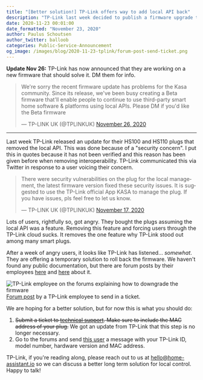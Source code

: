 ```yaml
---
title: "[Better solution!] TP-Link offers way to add local API back"
description: "TP-Link last week decided to publish a firmware upgrade that removed access to the local API. They are partially reverting this decision."
date: 2020-11-23 00:01:00
date_formatted: "November 23, 2020"
author: Paulus Schoutsen
author_twitter: balloob
categories: Public-Service-Announcement
og_image: /images/blog/2020-11-23-tplink/forum-post-send-ticket.png
---
```


**Update Nov 26:** TP-Link has now announced that they are working on a new firmware that should solve it. DM them for info.

<blockquote class="twitter-tweet"><p lang="en" dir="ltr">We&#39;re sorry the recent firmware update has problems for the Kasa community. Since its release, we&#39;ve been busy creating a Beta firmware that&#39;ll enable people to continue to use third-party smart home software &amp; platforms using local APIs. Please DM if you&#39;d like the Beta firmware</p>&mdash; TP-LINK UK (@TPLINKUK) <a href="https://twitter.com/TPLINKUK/status/1331970582901100544?ref_src=twsrc%5Etfw">November 26, 2020</a>
</blockquote>

---

Last week TP-Link released an update for their HS100 and HS110 plugs that removed the local API. This was done because of a "security concern". I put this in quotes because it has not been verified and this reason has been given before when removing interoperability. TP-Link communicated this via Twitter in response to a user voicing their concern.

<blockquote class="twitter-tweet"><p lang="en" dir="ltr">There were security vulnerabilities on the plug for the local management, the latest firmware version fixed these security issues. It is suggested to use the TP-Link official App KASA to manage the plug. If you have issues, pls feel free to let us know.</p>&mdash; TP-LINK UK (@TPLINKUK) <a href="https://twitter.com/TPLINKUK/status/1328687659133399043?ref_src=twsrc%5Etfw">November 17, 2020</a>
</blockquote>

Lots of users, rightfully so, got angry. They bought the plugs assuming the local API was a feature. Removing this feature and forcing users through the TP-Link cloud sucks. It removes the one feature why TP-Link stood out among many smart plugs.

After a week of angry users, it looks like TP-Link has listened… _somewhat_. They are offering a temporary solution to roll back the firmware. We haven't found any public documentation, but there are forum posts by their employees [here](https://community.tp-link.com/en/home/forum/topic/236268#topic-reply-523030) and [here](https://community.tp-link.com/en/home/forum/topic/237614#topic-reply-520984) about it.

<p class='img'>
<img src='/images/blog/2020-11-23-tplink/forum-post-send-ticket.png' alt='TP-Link employee on the forums explaining how to downgrade the firmware'>
<a href="https://community.tp-link.com/en/home/forum/topic/236268#topic-reply-523030">Forum post</a> by a TP-Link employee to send in a ticket.
</p>

We are hoping for a better solution, but for now this is what you should do:

1. ~~Submit a ticket to [technical support](https://www.tp-link.com/en/support/contact-technical-support/#E-mail-Support). Make sure to include the MAC address of your plug.~~ We got an update from TP-Link that this step is no longer necessary.
2. Go to the forums and send [this user](https://community.tp-link.com/en/home/uc/info/650029) a message with your TP-Link ID, model number, hardware version and MAC address.

TP-Link, if you're reading along, please reach out to us at hello@home-assistant.io so we can discuss a better long term solution for local control. Happy to talk!
